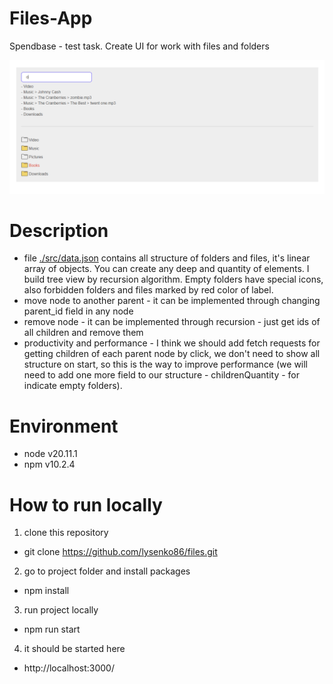 # Files-App

Spendbase - test task. Create UI for work with files and folders

![Files-App demo image](./public/demo.png)

# Description
- file [./src/data.json](./src/data.json) contains all structure of folders and files, it's linear array of objects. You can create any deep and quantity of elements. I build tree view by recursion algorithm. Empty folders have special icons, also forbidden folders and files marked by red color of label.
- move node to another parent - it can be implemented through changing parent_id field in any node
- remove node - it can be implemented through recursion - just get ids of all children and remove them
- productivity and performance - I think we should add fetch requests for getting children of each parent node by click, we don't need to show all structure on start, so this is the way to improve performance (we will need to add one more field to our structure - childrenQuantity - for indicate empty folders).

# Environment
- node v20.11.1
- npm v10.2.4

# How to run locally
1. clone this repository
  - git clone https://github.com/lysenko86/files.git
2. go to project folder and install packages
  - npm install
3. run project locally
  - npm run start
4. it should be started here
  - http://localhost:3000/
